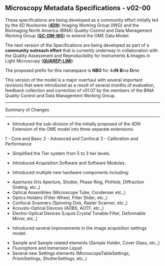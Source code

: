 Microscopy Metadata Specifications - v02-00
-------------------------------------------
These specifications are being developed as a community effort initially led by the 4D Nucleome ([**4DN**](https://www.4dnucleome.org/)) Imaging Working Group (IWG) and the Bioimaging North America (BINA) Quality-Control and Data Management Working Group ([**QC-DM-WG**](https://www.bioimagingna.org/qc-dm-wg)) to extend the OME Data Model.

The next version of the Specifications are being developed as part of a **community outreach effort** that is currently underway in collaboration with the Quality Assessment and Reproducibility for Instruments & Images in Light Microscopy ([**QUAREP-LiMi**](https://quarep.org/))

The proposed prefix for this namespace is **NBO** for 4d**N** **B**ina **O**me

This version of the model is a major overhaul with several important revisions that were introduced as a result of several months of evaluation, feedback collection and correction of v01.07 by the members of the BINA Quality Control and Data Management Working Group.

******************
Summary of Changes
******************

* Introduced the sub-division of the initially proposed of the 4DN Extension of the OME model into three separate extensions:

1 - Core and Basic
2 - Advanced and Confocal
3 - Calibration and Performance

* Simplified the Tier system from 5 to 3 tier levels.

* Introduced Acquisition Software and Software Modules.

* Introduced multiple new hardware components including:

- Apertures (Iris Aperture, Shutter, Phase Ring, PinHole, Diffraction Grating, etc.,)
- Optical Assemblies (Microscope Tube, Condenser etc.,)
- Optics Holders (Filter Wheel, Filter Slider, etc.,)
- Confocal Scanners (Spinning Disk, Raster Scanner, etc.,)
- Acousto-Optical Devices (AOBS, AOTF, etc.,)
- Electro-Optical Devices (Liquid Crystal Tunable Filter, Deformable Mirror, etc.,)

* Introduced several improvements in the image acquisition settings model:

- Sample and Sample related elements (Sample Holder, Cover Glass, etc.,)
- Fluorophore and Immersion Liquid
- Several new Settings elements (MicroscopeTableSettings, PrismSettings, ShutterSettings, etc.,)
